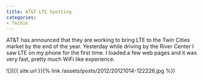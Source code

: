 ```yaml
---
title: AT&T LTE Spotting
categories:
- Techie
---
```


AT&T has announced that they are working to bring LTE to the Twin Cities market by the end of the year. Yesterday while driving by the River Center I saw LTE on my phone for the first time. I loaded a few web pages and it was very fast, pretty much WiFi like experience.

![]({{ site.url }}{% link /assets/posts/2012/20121014-122226.jpg %})
